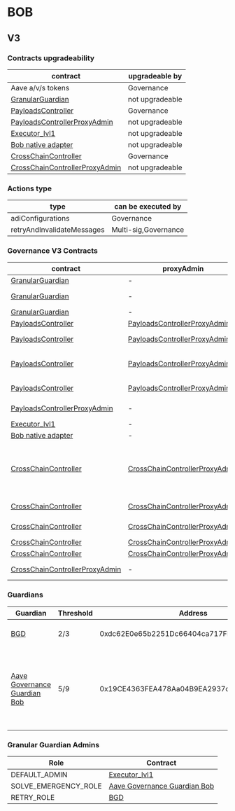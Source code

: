 # BOB 
## V3 
### Contracts upgradeability
| contract |upgradeable by |
|----------|----------|
|  Aave a/v/s tokens |  Governance | |--------|--------|
|  [GranularGuardian](https://plasmascan.to//address/0xb2C672931Bd1Da226e29997Ec8cEB60Fb1DA3959) |  not upgradeable | |--------|--------|
|  [PayloadsController](https://plasmascan.to//address/0x17fa87007bfF1dC7e6b3a36ED936E6355e37237C) |  Governance | |--------|--------|
|  [PayloadsControllerProxyAdmin](https://plasmascan.to//address/0x4a756221ad070ba472ba59cd6d5e7dd6d2c866cc) |  not upgradeable | |--------|--------|
|  [Executor_lvl1](https://plasmascan.to//address/0x90800d1F54384523723eD3962c7Cd59d7866c83d) |  not upgradeable | |--------|--------|
|  [Bob native adapter](https://plasmascan.to//address/0x2171E8AD4045342AF92DdC1227ADC659f2a00535) |  not upgradeable | |--------|--------|
|  [CrossChainController](https://plasmascan.to//address/0xf630C8A7bC033FD20fcc45d8B43bFe92dE73154F) |  Governance | |--------|--------|
|  [CrossChainControllerProxyAdmin](https://plasmascan.to//address/0x628ca0cb6e8a163bb1c4a50b75d7d4e7d38e8b18) |  not upgradeable | |--------|--------|

### Actions type
| type |can be executed by |
|----------|----------|
|  adiConfigurations |  Governance | |--------|--------|
|  retryAndInvalidateMessages |  Multi-sig,Governance | |--------|--------|

### Governance V3 Contracts 
| contract |proxyAdmin |modifier |permission owner |functions |
|----------|----------|----------|----------|----------|
|  [GranularGuardian](https://plasmascan.to//address/0xb2C672931Bd1Da226e29997Ec8cEB60Fb1DA3959) |  - |  onlyRetryGuardian |  [BGD](https://plasmascan.to//address/0xdc62E0e65b2251Dc66404ca717FD32dcC365Be3A) |  retryEnvelope, retryTransaction | |--------|--------|--------|--------|--------|
|  [GranularGuardian](https://plasmascan.to//address/0xb2C672931Bd1Da226e29997Ec8cEB60Fb1DA3959) |  - |  onlyEmergencyGuardian |  [Aave Governance Guardian Bob](https://plasmascan.to//address/0x19CE4363FEA478Aa04B9EA2937cc5A2cbcD44be6) |  solveEmergency | |--------|--------|--------|--------|--------|
|  [GranularGuardian](https://plasmascan.to//address/0xb2C672931Bd1Da226e29997Ec8cEB60Fb1DA3959) |  - |  onlyDefaultAdmin |  [Executor_lvl1](https://plasmascan.to//address/0x90800d1F54384523723eD3962c7Cd59d7866c83d) |  updateGuardian | |--------|--------|--------|--------|--------|
|  [PayloadsController](https://plasmascan.to//address/0x17fa87007bfF1dC7e6b3a36ED936E6355e37237C) |  [PayloadsControllerProxyAdmin](https://plasmascan.to//address/0x4a756221AD070BA472bA59Cd6D5e7dd6D2c866cc) |  onlyOwner |  [Executor_lvl1](https://plasmascan.to//address/0x90800d1F54384523723eD3962c7Cd59d7866c83d) |  updateExecutors | |--------|--------|--------|--------|--------|
|  [PayloadsController](https://plasmascan.to//address/0x17fa87007bfF1dC7e6b3a36ED936E6355e37237C) |  [PayloadsControllerProxyAdmin](https://plasmascan.to//address/0x4a756221AD070BA472bA59Cd6D5e7dd6D2c866cc) |  onlyGuardian |  [Aave Governance Guardian Bob](https://plasmascan.to//address/0x19CE4363FEA478Aa04B9EA2937cc5A2cbcD44be6) |  cancelPayload | |--------|--------|--------|--------|--------|
|  [PayloadsController](https://plasmascan.to//address/0x17fa87007bfF1dC7e6b3a36ED936E6355e37237C) |  [PayloadsControllerProxyAdmin](https://plasmascan.to//address/0x4a756221AD070BA472bA59Cd6D5e7dd6D2c866cc) |  onlyOwnerOrGuardian |  [Aave Governance Guardian Bob](https://plasmascan.to//address/0x19CE4363FEA478Aa04B9EA2937cc5A2cbcD44be6), [Executor_lvl1](https://plasmascan.to//address/0x90800d1F54384523723eD3962c7Cd59d7866c83d) |  updateGuardian | |--------|--------|--------|--------|--------|
|  [PayloadsController](https://plasmascan.to//address/0x17fa87007bfF1dC7e6b3a36ED936E6355e37237C) |  [PayloadsControllerProxyAdmin](https://plasmascan.to//address/0x4a756221AD070BA472bA59Cd6D5e7dd6D2c866cc) |  onlyRescueGuardian |  [Executor_lvl1](https://plasmascan.to//address/0x90800d1F54384523723eD3962c7Cd59d7866c83d) |  emergencyTokenTransfer, emergencyEtherTransfer | |--------|--------|--------|--------|--------|
|  [PayloadsControllerProxyAdmin](https://plasmascan.to//address/0x4a756221ad070ba472ba59cd6d5e7dd6d2c866cc) |  - |  onlyOwner |  [Executor_lvl1](https://plasmascan.to//address/0x90800d1F54384523723eD3962c7Cd59d7866c83d) |  changeProxyAdmin, upgrade, upgradeAndCall | |--------|--------|--------|--------|--------|
|  [Executor_lvl1](https://plasmascan.to//address/0x90800d1F54384523723eD3962c7Cd59d7866c83d) |  - |  onlyOwner |  [PayloadsController](https://plasmascan.to//address/0x17fa87007bfF1dC7e6b3a36ED936E6355e37237C) |  executeTransaction | |--------|--------|--------|--------|--------|
|  [Bob native adapter](https://plasmascan.to//address/0x2171E8AD4045342AF92DdC1227ADC659f2a00535) |  - |  trustedRemote |  [CrossChainController(Eth)](https://plasmascan.to//address/0xEd42a7D8559a463722Ca4beD50E0Cc05a386b0e1) |  receiveMessage | |--------|--------|--------|--------|--------|
|  [CrossChainController](https://plasmascan.to//address/0xf630C8A7bC033FD20fcc45d8B43bFe92dE73154F) |  [CrossChainControllerProxyAdmin](https://plasmascan.to//address/0x628ca0cB6e8A163bB1C4a50B75D7D4E7D38e8b18) |  onlyOwner |  [Executor_lvl1](https://plasmascan.to//address/0x90800d1F54384523723eD3962c7Cd59d7866c83d) |  approveSenders, removeSenders, enableBridgeAdapters, disableBridgeAdapters, updateMessagesValidityTimestamp, allowReceiverBridgeAdapters, disallowReceiverBridgeAdapters | |--------|--------|--------|--------|--------|
|  [CrossChainController](https://plasmascan.to//address/0xf630C8A7bC033FD20fcc45d8B43bFe92dE73154F) |  [CrossChainControllerProxyAdmin](https://plasmascan.to//address/0x628ca0cB6e8A163bB1C4a50B75D7D4E7D38e8b18) |  onlyOwnerOrGuardian |  [GranularGuardian](https://plasmascan.to//address/0xb2C672931Bd1Da226e29997Ec8cEB60Fb1DA3959), [Executor_lvl1](https://plasmascan.to//address/0x90800d1F54384523723eD3962c7Cd59d7866c83d) |  retryEnvelope, retryTransaction, updateGuardian | |--------|--------|--------|--------|--------|
|  [CrossChainController](https://plasmascan.to//address/0xf630C8A7bC033FD20fcc45d8B43bFe92dE73154F) |  [CrossChainControllerProxyAdmin](https://plasmascan.to//address/0x628ca0cB6e8A163bB1C4a50B75D7D4E7D38e8b18) |  onlyRescueGuardian |  [Executor_lvl1](https://plasmascan.to//address/0x90800d1F54384523723eD3962c7Cd59d7866c83d) |  emergencyTokenTransfer, emergencyEtherTransfer | |--------|--------|--------|--------|--------|
|  [CrossChainController](https://plasmascan.to//address/0xf630C8A7bC033FD20fcc45d8B43bFe92dE73154F) |  [CrossChainControllerProxyAdmin](https://plasmascan.to//address/0x628ca0cB6e8A163bB1C4a50B75D7D4E7D38e8b18) |  onlyApprovedSenders |   |  forwardMessage | |--------|--------|--------|--------|--------|
|  [CrossChainController](https://plasmascan.to//address/0xf630C8A7bC033FD20fcc45d8B43bFe92dE73154F) |  [CrossChainControllerProxyAdmin](https://plasmascan.to//address/0x628ca0cB6e8A163bB1C4a50B75D7D4E7D38e8b18) |  onlyApprovedBridges |  [Bob native adapter](https://plasmascan.to//address/0x2171E8AD4045342AF92DdC1227ADC659f2a00535) |  receiveCrossChainMessage | |--------|--------|--------|--------|--------|
|  [CrossChainControllerProxyAdmin](https://plasmascan.to//address/0x628ca0cb6e8a163bb1c4a50b75d7d4e7d38e8b18) |  - |  onlyOwner |  [Executor_lvl1](https://plasmascan.to//address/0x90800d1F54384523723eD3962c7Cd59d7866c83d) |  changeProxyAdmin, upgrade, upgradeAndCall | |--------|--------|--------|--------|--------|

### Guardians 
| Guardian |Threshold |Address |Owners |
|----------|----------|----------|----------|
|  [BGD](https://plasmascan.to//address/0xdc62E0e65b2251Dc66404ca717FD32dcC365Be3A) |  2/3 |  0xdc62E0e65b2251Dc66404ca717FD32dcC365Be3A |  [0x0650302887619fa7727D8BD480Cda11A638B219B](https://plasmascan.to//address/0x0650302887619fa7727D8BD480Cda11A638B219B), [0xf71fc92e2949ccF6A5Fd369a0b402ba80Bc61E02](https://plasmascan.to//address/0xf71fc92e2949ccF6A5Fd369a0b402ba80Bc61E02), [0x5811d9FF80ff4B73A8F9bA42A6082FaB82E89Ea7](https://plasmascan.to//address/0x5811d9FF80ff4B73A8F9bA42A6082FaB82E89Ea7) | |--------|--------|--------|--------|
|  [Aave Governance Guardian Bob](https://plasmascan.to//address/0x19CE4363FEA478Aa04B9EA2937cc5A2cbcD44be6) |  5/9 |  0x19CE4363FEA478Aa04B9EA2937cc5A2cbcD44be6 |  [0xDA5Ae43e179987a66B9831F92223567e1F38BE7D](https://plasmascan.to//address/0xDA5Ae43e179987a66B9831F92223567e1F38BE7D), [0x1e3804357eD445251FfECbb6e40107bf03888885](https://plasmascan.to//address/0x1e3804357eD445251FfECbb6e40107bf03888885), [0x4f96743057482a2E10253AFDacDA3fd9CF2C1DC9](https://plasmascan.to//address/0x4f96743057482a2E10253AFDacDA3fd9CF2C1DC9), [0xebED04E9137AfeBFF6a1B97aC0adf61a544eFE29](https://plasmascan.to//address/0xebED04E9137AfeBFF6a1B97aC0adf61a544eFE29), [0xbd4DCfA978c6D0d342cE36809AfFFa49d4B7f1F7](https://plasmascan.to//address/0xbd4DCfA978c6D0d342cE36809AfFFa49d4B7f1F7), [0xA3103D0ED00d24795Faa2d641ACf6A320EeD7396](https://plasmascan.to//address/0xA3103D0ED00d24795Faa2d641ACf6A320EeD7396), [0x936CD9654271083cCF93A975919Da0aB3Bc99EF3](https://plasmascan.to//address/0x936CD9654271083cCF93A975919Da0aB3Bc99EF3), [0x0D2394C027602Dc4c3832Ffd849b5df45DBac0E9](https://plasmascan.to//address/0x0D2394C027602Dc4c3832Ffd849b5df45DBac0E9), [0x4C30E33758216aD0d676419c21CB8D014C68099f](https://plasmascan.to//address/0x4C30E33758216aD0d676419c21CB8D014C68099f) | |--------|--------|--------|--------|

### Granular Guardian Admins 
| Role |Contract |
|----------|----------|
|  DEFAULT_ADMIN |  [Executor_lvl1](https://plasmascan.to//address/0x90800d1F54384523723eD3962c7Cd59d7866c83d) | |--------|--------|
|  SOLVE_EMERGENCY_ROLE |  [Aave Governance Guardian Bob](https://plasmascan.to//address/0x19CE4363FEA478Aa04B9EA2937cc5A2cbcD44be6) | |--------|--------|
|  RETRY_ROLE |  [BGD](https://plasmascan.to//address/0xdc62E0e65b2251Dc66404ca717FD32dcC365Be3A) | |--------|--------|

